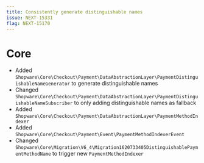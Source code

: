 ```yaml
---
title: Consistently generate distinguishable names
issue: NEXT-15331
flag: NEXT-15170
---
```

# Core
* Added `Shopware\Core\Checkout\Payment\DataAbstractionLayer\PaymentDistinguishableNameGenerator` to generate distinguishable names
* Changed `Shopware\Core\Checkout\Payment\DataAbstractionLayer\PaymentDistinguishableNameSubscriber` to only adding distinguishable names as fallback
* Added `Shopware\Core\Checkout\Payment\DataAbstractionLayer\PaymentMethodIndexer`
* Added `Shopware\Core\Checkout\Payment\Event\PaymentMethodIndexerEvent`
* Changed `Shopware\Core\Migration\V6_4\Migration1620733405DistinguishablePaymentMethodName` to trigger new `PaymentMethodIndexer`
